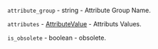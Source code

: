 


`attribute_group` - string - Attribute Group Name.

`attributes` - [AttributeValue](attributeValue.md) - Attributs Values.

`is_obsolete` - boolean - obsolete.

